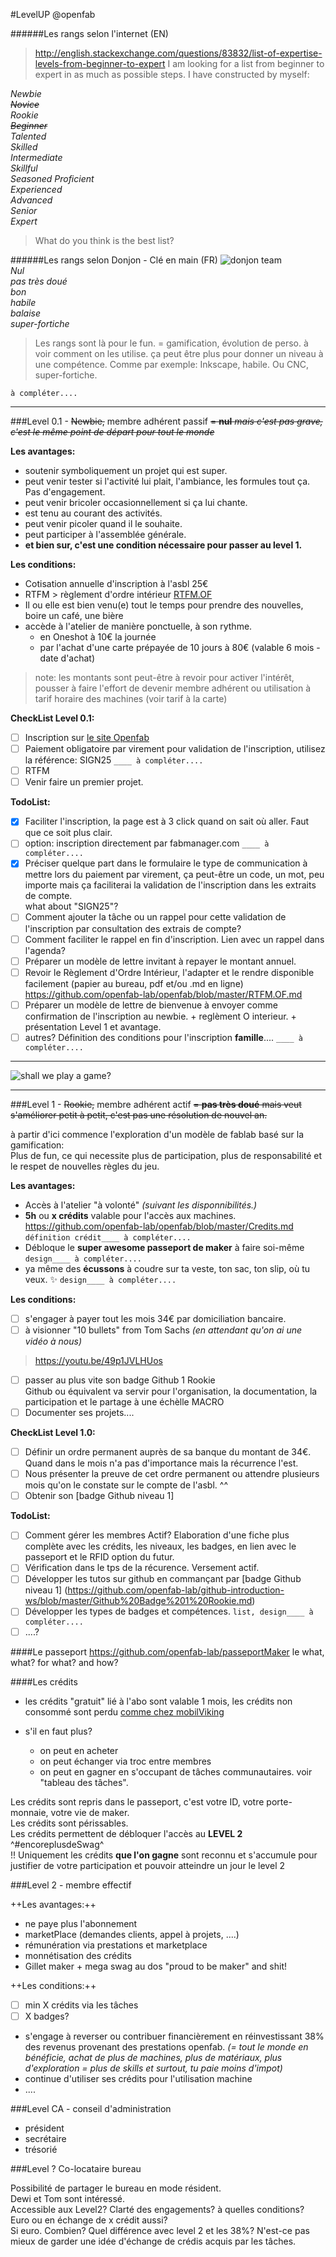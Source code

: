 #LevelUP  @openfab

######Les rangs selon l'internet (EN)

>http://english.stackexchange.com/questions/83832/list-of-expertise-levels-from-beginner-to-expert
>I am looking for a list from beginner to expert in as much as possible steps. I have constructed by myself:  

*Newbie  
~~Novice~~  
Rookie  
~~Beginner~~  
Talented  
Skilled  
Intermediate  
Skillful  
Seasoned 
Proficient  
Experienced  
Advanced  
Senior  
Expert*  

>What do you think is the best list?


######Les rangs selon Donjon - Clé en main (FR)
![donjon team](https://github.com/openfab-lab/openfab/blob/master/img/donjon.jpg)   
*Nul  
pas très doué  
bon  
habile  
balaise  
super-fortiche*  

>Les rangs sont là pour le fun. = gamification, évolution de perso. 
>à voir comment on les utilise. ça peut être plus pour donner un niveau à une compétence. 
>Comme par exemple: Inkscape, habile. Ou CNC, super-fortiche. 

`à compléter.... `

- - -

###Level 0.1 - ~~Newbie,~~ membre adhérent passif
~~= **nul** *mais c'est pas grave, c'est le même point de départ pour tout le monde*~~

__Les avantages:__
+ soutenir symboliquement un projet qui est super.
+ peut venir tester si l'activité lui plait, l'ambiance, les formules tout ça. Pas d'engagement.
+ peut venir bricoler occasionnellement si ça lui chante.
+ est tenu au courant des activités.
+ peut venir picoler quand il le souhaite.
+ peut participer à l'assemblée générale.
+ **et bien sur, c'est une condition nécessaire pour passer au level 1.**
 
__Les conditions:__  
- Cotisation annuelle d'inscription à l'asbl 25€  
- RTFM > règlement d'ordre intérieur  [RTFM.OF](https://github.com/openfab-lab/openfab/blob/master/RTFM.OF.md) 
- Il ou elle est bien venu(e) tout le temps pour prendre des nouvelles, boire un café, une bière  
- accède à l'atelier de manière ponctuelle, à son rythme.  
	- en Oneshot à 10€ la journée
	- par l'achat d'une carte prépayée de 10 jours à 80€ (valable 6 mois - date d'achat) 

>note: les montants sont peut-être à revoir pour activer l'intérêt, pousser à faire l'effort de devenir membre adhérent ou utilisation à tarif horaire des machines (voir tarif à la carte)

__CheckList Level 0.1:__
- [ ] Inscription sur [le site Openfab](http://openfab.be/adhesion)  
- [ ] Paiement obligatoire par virement pour validation de l'inscription, utilisez la référence: SIGN25 `____ à compléter.... `
- [ ] RTFM
- [ ] Venir faire un premier projet. 

__TodoList:__
- [x] Faciliter l'inscription, la page est à 3 click quand on sait où aller. Faut que ce soit plus clair. 
- [ ] option: inscription directement par fabmanager.com `____ à compléter.... `
- [x] Préciser quelque part dans le formulaire le type de communication à mettre lors du paiement par virement, ça peut-être un code, un mot, peu importe mais ça faciliterai la validation de l'inscription dans les extraits de compte.  
what about "SIGN25"?
- [ ] Comment ajouter la tâche ou un rappel pour cette validation de l'inscription par consultation des extrais de compte?   
- [ ] Comment faciliter le rappel en fin d'inscription. Lien avec un rappel dans l'agenda?
- [ ] Préparer un modèle de lettre invitant à repayer le montant annuel. 
- [ ] Revoir le Règlement d'Ordre Intérieur, l'adapter et le rendre disponible facilement (papier au bureau, pdf et/ou .md en ligne) https://github.com/openfab-lab/openfab/blob/master/RTFM.OF.md
- [ ] Préparer un modèle de lettre de bienvenue à envoyer comme confirmation de l'inscription au newbie. + reglèment O interieur. + présentation Level 1 et avantage. 
- [ ] autres? Définition des conditions pour l'inscription **famille**.... `____ à compléter.... `

----- 

![shall we play a game?](https://github.com/openfab-lab/openfab/blob/master/img/swpag.jpg)

-----

###Level 1 - ~~Rookie,~~ membre adhérent actif
~~= **pas très doué** mais veut s'améliorer petit à petit, c'est pas une résolution de nouvel an.~~

à partir d'ici commence l'exploration d'un modèle de fablab basé sur la gamification:  
Plus de fun, ce qui necessite plus de participation, plus de responsabilité et le respet de nouvelles règles du jeu.  

__Les avantages:__
+ Accès à l'atelier "à volonté" *(suivant les disponnibilités.)*
+ **5h** ou **x crédits** valable pour l'accès aux machines.   https://github.com/openfab-lab/openfab/blob/master/Credits.md `définition crédit____ à compléter.... `
+ Débloque le **super awesome passeport de maker** à faire soi-même    `design____ à compléter.... `
+ ya même des **écussons** à coudre sur ta veste, ton sac, ton slip, où tu veux. :sparkles: `design____ à compléter.... `

__Les conditions:__
- [ ] s'engager à payer tout les mois 34€ par domiciliation bancaire.
- [ ] à visionner "10 bullets" from Tom Sachs *(en attendant qu'on ai une vidéo à nous)*
>https://youtu.be/49p1JVLHUos
- [ ] passer au plus vite son badge Github 1 Rookie  
Github ou équivalent va servir pour l'organisation, la documentation, la participation et le partage à une échèlle MACRO
- [ ] Documenter ses projets....

__CheckList Level 1.0:__
- [ ] Définir un ordre permanent auprès de sa banque du montant de 34€. Quand dans le mois n'a pas d'importance mais la récurrence l'est.
- [ ] Nous présenter la preuve de cet ordre permanent ou attendre plusieurs mois qu'on le constate sur le compte de l'asbl. ^^
- [ ] Obtenir son [badge Github niveau 1] 

__TodoList:__
- [ ] Comment gérer les membres Actif? Elaboration d'une fiche plus complète avec les crédits, les niveaux, les badges, en lien avec le passeport et le RFID option du futur. 
- [ ] Vérification dans le tps de la récurence. Versement actif.
- [ ] Développer les tutos sur github en commançant par [badge Github niveau 1] (https://github.com/openfab-lab/github-introduction-ws/blob/master/Github%20Badge%201%20Rookie.md)
- [ ] Développer les types de badges et compétences. `list, design____ à compléter.... `
- [ ] ....?

####Le passeport
https://github.com/openfab-lab/passeportMaker
le what, what?
for what?
and how?

####Les crédits
- les crédits "gratuit" lié à l'abo sont valable 1 mois, les crédits non consommé sont perdu [comme chez mobilViking](https://vikingco.com/fr/mobile-vikings/offer/subscriptions/)  

- s'il en faut plus? 
	- on peut en acheter
	- on peut échanger via troc entre membres
	- on peut en gagner en s'occupant de tâches communautaires. voir "tableau des tâches".

Les crédits sont repris dans le passeport, c'est votre ID, votre porte-monnaie, votre vie de maker.  
Les crédits sont périssables.   
Les crédits permettent de débloquer l'accès au **LEVEL 2** ^#encoreplusdeSwag^  
!! Uniquement les crédits **que l'on gagne** sont reconnu et s'accumule pour justifier de votre participation et pouvoir atteindre un jour le level 2 


###Level 2 - membre effectif

++Les avantages:++
+ ne paye plus l'abonnement
+ marketPlace (demandes clients, appel à projets, ....)
+ rémunération via prestations et marketplace
+ monnétisation des crédits
+ Gillet maker + mega swag au dos "proud to be maker" and shit!


++Les conditions:++
- [ ] min X crédits via les tâches
- [ ] X badges?
- s'engage à reverser ou contribuer financièrement en réinvestissant 38% des revenus provenant des prestations openfab. *(= tout le monde en bénéficie, achat de plus de machines, plus de matériaux, plus d'exploration = plus de skills et surtout, tu paie moins d'impot)*
- continue d'utiliser ses crédits pour l'utilisation machine
- ....


###Level CA - conseil d'administration

- président
- secrétaire
- trésorié


###Level ? Co-locataire bureau

Possibilité de partager le bureau en mode résident.  
Dewi et Tom sont intéressé.  
Accessible aux Level2? 
Clarté des engagements? à quelles conditions? Euro ou en échange de x crédit aussi?  
Si euro. Combien? Quel différence avec level 2 et les 38%? 
N'est-ce pas mieux de garder une idée d'échange de crédis acquis par les tâches. 
